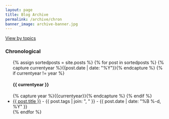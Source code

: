 ```yaml
---
layout: page
title: Blog Archive
permalink: /archive/chron
banner_image: archive-banner.jpg
---
```

<div>
<a href="/archive/tags">View by topics</a>
</div>

### Chronological
<div>
  <ul>
    {% assign sortedposts = site.posts %}
    {% for post in sortedposts %}
      {% capture currentyear %}{{post.date | date: "%Y"}}{% endcapture %}
      {% if currentyear != year %}
        <h4>{{ currentyear }}</h4>
        {% capture year %}{{currentyear}}{% endcapture %} 
      {% endif %}
      <li>
        <a href="{{ post.url | prepend: site.baseurl }}">{{ post.title }}</a> <span class="archive-meta"> - {{ post.tags | join: ", " }} - {{ post.date | date: "%B %-d, %Y"  }}</span>
      </li>
    {% endfor %}
  </ul>
</div>
